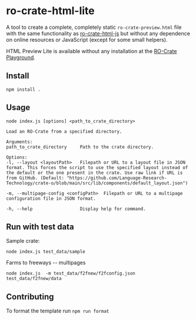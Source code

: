# ro-crate-html-lite

A tool to create a complete, completely static `ro-crate-preview.html` file with the same functionality as [ro-crate-html-js](https://github.com/UTS-eResearch/ro-crate-html-js) but without any dependence on online resources or JavaScript (except for some small helpers).

HTML Preview Lite is available without any installation at the [RO-Crate Playground](https://ro-crate.ldaca.edu.au/).

## Install

```
npm install .

```

## Usage

```
node index.js [options] <path_to_crate_directory>

Load an RO-Crate from a specified directory.

Arguments:
path_to_crate_directory     Path to the crate directory.

Options:
-l, --layout <layoutPath>   Filepath or URL to a layout file in JSON format. This forces the script to use the specified layout instead of the default or the one present in the crate. Use raw link if URL is from GitHub. (Default: "https://github.com/Language-Research-Technology/crate-o/blob/main/src/lib/components/default_layout.json")

-m, --multipage-config <configPath>  Filepath or URL to a multipage configuration file in JSON format.

-h, --help                  Display help for command.
```

## Run with test data

Sample crate:

```
node index.js test_data/sample
```

Farms to freeways -- multipages 

```
node index.js  -m test_data/f2fnew/f2fconfig.json test_data/f2fnew/data
```

## Contributing

To format the template run `npm run format`